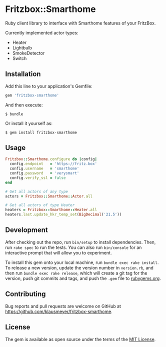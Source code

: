 # Fritzbox::Smarthome

Ruby client library to interface with Smarthome features of your FritzBox.

Currently implemented actor types:

* Heater
* Lightbulb
* SmokeDetector
* Switch

## Installation

Add this line to your application's Gemfile:

```ruby
gem 'fritzbox-smarthome'
```

And then execute:

    $ bundle

Or install it yourself as:

    $ gem install fritzbox-smarthome

## Usage

```ruby
Fritzbox::Smarthome.configure do |config|
  config.endpoint   = 'https://fritz.box'
  config.username   = 'smarthome'
  config.password   = 'verysmart'
  config.verify_ssl = false
end

# Get all actors of any type
actors = Fritzbox::Smarthome::Actor.all

# Get all actors of type Heater
heaters = Fritzbox::Smarthome::Heater.all
heaters.last.update_hkr_temp_set(BigDecimal('21.5'))
```

## Development

After checking out the repo, run `bin/setup` to install dependencies. Then, run `rake spec` to run the tests. You can also run `bin/console` for an interactive prompt that will allow you to experiment.

To install this gem onto your local machine, run `bundle exec rake install`. To release a new version, update the version number in `version.rb`, and then run `bundle exec rake release`, which will create a git tag for the version, push git commits and tags, and push the `.gem` file to [rubygems.org](https://rubygems.org).

## Contributing

Bug reports and pull requests are welcome on GitHub at https://github.com/klausmeyer/fritzbox-smarthome.

## License

The gem is available as open source under the terms of the [MIT License](https://opensource.org/licenses/MIT).
